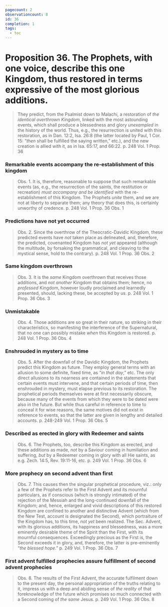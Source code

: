 ```yaml
---
pagecount: 2
observationcount: 8
id: 36
completion: 1
tags:
  - toc
---
```

# Proposition 36. The Prophets, with one voice, describe this one Kingdom, thus restored in terms expressive of the most glorious additions.

>They predict, from the Psalmist down to Malachi, a restoration of *the identical overthrown Kingdom*, linked with the most astounding events, which shall produce a blessedness and glory *unexampled* in the history of the world. Thus, e.g., the resurrection is united with this restoration, as in Dan. 12:2, Isa. 26:8 (the latter located by Paul, 1 Cor. 15: “*then* shall be fulfilled the saying written,” etc.), and the new creation is allied with it, as in Isa. 65:17, and 66:22.
>p. 248 Vol. 1 Prop. 36
### Remarkable events accompany the re-establishment of this kingdom
>Obs. 1. It is, therefore, reasonable to suppose that such remarkable events (as, e.g., the resurrection of the saints, the restitution or recreation) *must accompany and be identified* with the re-establishment of this Kingdom. The Prophets *unite* them, and we are not at liberty to separate them; any theory that does this, is certainly unworthy of credence.
>p. 248 Vol. 1 Prop. 36 Obs. 1
### Predictions have not yet occurred
>Obs. 2. Since the overthrow of the Theocratic-Davidic Kingdom, these predicted events have *not* taken place as delineated, and, therefore, the predicted, covenanted Kingdom has *not yet* appeared (although the multitude, by forsaking the grammatical, and cleaving to the mystical sense, hold to the contrary).
>p. 248 Vol. 1 Prop. 36 Obs. 2
### Same kingdom overthrown 
>Obs. 3. It is the *same* Kingdom overthrown that receives those additions, and *not another* Kingdom that obtains them; hence, no *professed* Kingdom, however loudly proclaimed and learnedly presented, should, lacking these, be accepted by us.
>p. 248 Vol. 1 Prop. 36 Obs. 3
### Unmistakable
>Obs. 4. Those additions are so great in their nature, so striking in their characteristics, so manifesting the interference of the Supernatural, that no one can possibly mistake *when* this Kingdom is restored.
>p. 248 Vol. 1 Prop. 36 Obs. 4
### Enshrouded in mystery as to time
>Obs. 5. After the downfall of the Davidic Kingdom, the Prophets predict this Kingdom as future. They employ general terms with an allusion to some definite, fixed time, as “*in that day*,” etc. The only direct allusions to its nearness are contained in the statements that certain events must intervene, and that certain periods of time, then enshrouded in mystery, must elapse previous to its restoration. The prophetical periods themselves were at first necessarily obscure, because many of the events from which they were to be dated were also in the future. But while thus careful in reference to time to conceal it for wise reasons, the same motives did not exist in reference to events, so that the latter are given in lengthy and detailed accounts.
>p. 248-249 Vol. 1 Prop. 36 Obs. 5
### Described as erected in glory with Redeemer and saints
>Obs. 6. The Prophets, too, describe this Kingdom as erected, and these additions as made, *not* by a Saviour coming in humiliation and suffering, *but* by a Redeemer coming in glory with all Hie saints, as e.g. Zech. 14:5, Rev. 19:11-16, etc.
>p. 249 Vol. 1 Prop. 36 Obs. 6
### More prophecy on second advent than first
>Obs. 7. This causes then the singular prophetical procedure, viz.: only a few of the Prophets refer to the First Advent and its mournful particulars, as if conscious (which is strongly intimated) of the rejection of the Messiah and the long-continued downfall of the Kingdom; and, hence, enlarged and vivid descriptions of this restored Kingdom are confined to another and distinctive Advent (which from the New Test, account is designated the Second), which portraiture of the Kingdom has, to this time, *not yet* been realized. The Sec. Advent, with its glorious additions, its happiness and blessedness, was a more eminently desirable theme of the Spirit than the First, with its mournful consequences. Exceedingly precious as the First is, the Second exceeds it in glory, and, therefore, the latter is pre-eminently “*the blessed hope*.”
>p. 249 Vol. 1 Prop. 36 Obs. 7
### First advent fulfilled prophecies assure fulfillment of second advent prophecies
>Obs. 8. The results of the First Advent, the accurate fulfilment down to the present day, the personal appropriation of the truths relating to it, impress us with a deep and abiding sense of *the reality* of that foreknowledge of the future which promises so much connected with a Second coming of *the same* Jesus.
>p. 249 Vol. 1 Prop. 36 Obs. 8